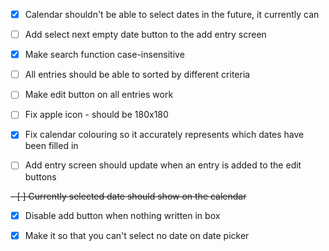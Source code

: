 - [x] Calendar shouldn't be able to select dates in the future, it currently can

- [ ] Add select next empty date button to the add entry screen

- [x] Make search function case-insensitive

- [ ] All entries should be able to sorted by different criteria

- [ ] Make edit button on all entries work

- [ ] Fix apple icon - should be 180x180

- [x] Fix calendar colouring so it accurately represents which dates have been filled in

- [ ] Add entry screen should update when an entry is added to the edit buttons

~~- [ ] Currently selected date should show on the calendar~~

- [x] Disable add button when nothing written in box

- [x] Make it so that you can't select no date on date picker